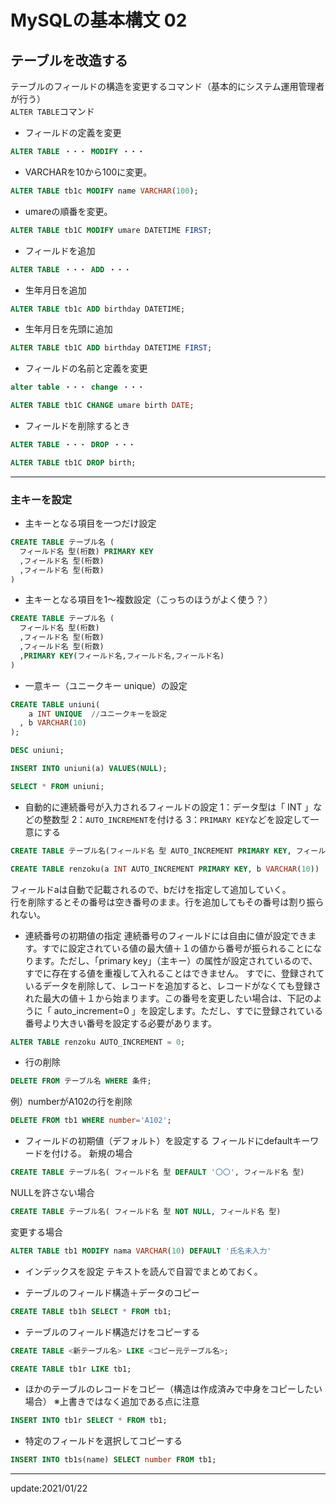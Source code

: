 # MySQLの基本構文 02

## テーブルを改造する

テーブルのフィールドの構造を変更するコマンド（基本的にシステム運用管理者が行う）  
`ALTER TABLE`コマンド  

* フィールドの定義を変更
```sql
ALTER TABLE ・・・ MODIFY ・・・
```

* VARCHARを10から100に変更。
```sql
ALTER TABLE tb1c MODIFY name VARCHAR(100);
```

* umareの順番を変更。
```sql
ALTER TABLE tb1C MODIFY umare DATETIME FIRST;
```

* フィールドを追加
```sql
ALTER TABLE ・・・ ADD ・・・
```

* 生年月日を追加
```sql
ALTER TABLE tb1c ADD birthday DATETIME;
```

* 生年月日を先頭に追加
```sql
ALTER TABLE tb1C ADD birthday DATETIME FIRST;
```

* フィールドの名前と定義を変更
```sql
alter table ・・・ change ・・・
```
```sql
ALTER TABLE tb1C CHANGE umare birth DATE;
```

* フィールドを削除するとき
```sql
ALTER TABLE ・・・ DROP ・・・
```
```sql
ALTER TABLE tb1C DROP birth;
```

---


### 主キーを設定
* 主キーとなる項目を一つだけ設定
```sql
CREATE TABLE テーブル名 (
  フィールド名 型(桁数) PRIMARY KEY
  ,フィールド名 型(桁数)
  ,フィールド名 型(桁数)
)
```

* 主キーとなる項目を1～複数設定（こっちのほうがよく使う？）
```sql
CREATE TABLE テーブル名 (
  フィールド名 型(桁数)
  ,フィールド名 型(桁数)
  ,フィールド名 型(桁数)
  ,PRIMARY KEY(フィールド名,フィールド名,フィールド名)
)
```

* 一意キー（ユニークキー unique）の設定
```sql
CREATE TABLE uniuni(
    a INT UNIQUE  //ユニークキーを設定
  , b VARCHAR(10)
);
```

```sql
DESC uniuni;
```

```sql
INSERT INTO uniuni(a) VALUES(NULL);
```


```sql
SELECT * FROM uniuni;
```


* 自動的に連続番号が入力されるフィールドの設定
1：データ型は「 INT 」などの整数型
2：`AUTO_INCREMENT`を付ける
3：`PRIMARY KEY`などを設定して一意にする

```sql
CREATE TABLE テーブル名(フィールド名 型 AUTO_INCREMENT PRIMARY KEY, フィールド名 型)
```

```sql
CREATE TABLE renzoku(a INT AUTO_INCREMENT PRIMARY KEY, b VARCHAR(10))
```
フィールドaは自動で記載されるので、bだけを指定して追加していく。  
行を削除するとその番号は空き番号のまま。行を追加してもその番号は割り振られない。


* 連続番号の初期値の指定
連続番号のフィールドには自由に値が設定できます。すでに設定されている値の最大値＋１の値から番号が振られることになります。ただし、「primary key」（主キー）の属性が設定されているので、すでに存在する値を重複して入れることはできません。 すでに、登録されているデータを削除して、レコードを追加すると、レコードがなくても登録された最大の値＋１から始まります。この番号を変更したい場合は、下記のように「 auto_increment=0 」を設定します。ただし、すでに登録されている番号より大きい番号を設定する必要があります。

```sql
ALTER TABLE renzoku AUTO_INCREMENT = 0;
```


* 行の削除
```sql
DELETE FROM テーブル名 WHERE 条件;
```
例）numberがA102の行を削除
```sql
DELETE FROM tb1 WHERE number='A102';
```


* フィールドの初期値（デフォルト）を設定する
フィールドにdefaultキーワードを付ける。
新規の場合
```sql
CREATE TABLE テーブル名( フィールド名 型 DEFAULT '〇〇', フィールド名 型)
```

 NULLを許さない場合
```sql
CREATE TABLE テーブル名( フィールド名 型 NOT NULL, フィールド名 型)
```

変更する場合
```sql
ALTER TABLE tb1 MODIFY nama VARCHAR(10) DEFAULT '氏名未入力'
```


* インデックスを設定
テキストを読んで自習でまとめておく。

* テーブルのフィールド構造＋データのコピー
```sql
CREATE TABLE tb1h SELECT * FROM tb1;
```

* テーブルのフィールド構造だけをコピーする
```sql
CREATE TABLE <新テーブル名> LIKE <コピー元テーブル名>;
```

```sql
CREATE TABLE tb1r LIKE tb1;
```

* ほかのテーブルのレコードをコピー（構造は作成済みで中身をコピーしたい場合）
  ※上書きではなく追加である点に注意
```sql
INSERT INTO tb1r SELECT * FROM tb1;
```

* 特定のフィールドを選択してコピーする
```sql
INSERT INTO tb1s(name) SELECT number FROM tb1;
```



---
update:2021/01/22